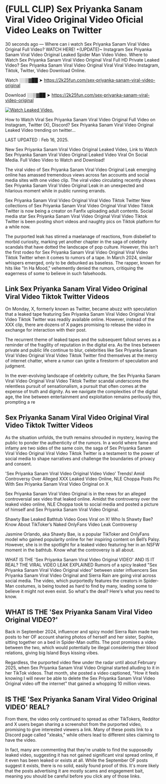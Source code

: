 # (FULL CLIP) Sex Priyanka Sanam Viral Video Original Video Oficial Video Leaks on Twitter

30 seconds ago — Where can i watch Sex Priyanka Sanam Viral Video Original Full Video? WATCH HERE! +(UPDATE)~ Instagram Sex Priyanka Sanam Viral Video Original Leaked Spider Man Video Video. Where to Watch Sex Priyanka Sanam Viral Video Original Viral Full HD Private Leaked Video? Sex Priyanka Sanam Viral Video Original Viral Viral Video Instagram, Tiktok, Twitter, Video Download Online.

Watch ░░▒▓██ ➤ https://2k25fun.com/sex-priyanka-sanam-viral-video-original

Download ░░▒▓██ ➤ https://2k25fun.com/sex-priyanka-sanam-viral-video-original

[![Watch Leaked Video.](https://miro.medium.com/v2/resize:fit:828/format:webp/1*cilzJN44JGOrTw9NJCrNHA.gif "Watch Leaked Video")](https://2k25fun.com/sex-priyanka-sanam-viral-video-original)

How to Watch Viral Sex Priyanka Sanam Viral Video Original Full Video on Instagram, Twitter (X), Discord? Sex Priyanka Sanam Viral Video Original Leaked Video trending on twitter...

LAST UPDATED : Feb 16, 2025.

New Sex Priyanka Sanam Viral Video Original Leaked Video, Link to Watch Sex Priyanka Sanam Viral Video Original Leaked Video Viral On Social Media. Full Video Video to Watch and Download!

The viral video of Sex Priyanka Sanam Viral Video Original Leak emerging online has amassed tremendous views across fan accounts and social media sites with one video clip. The viral video circulating recently shows Sex Priyanka Sanam Viral Video Original Leak in an unexpected and hilarious moment while in public running errands.

Sex Priyanka Sanam Viral Video Original Viral Video Tiktok Twitter New collections of Sex Priyanka Sanam Viral Video Original Viral Video Tiktok Twitter is now being a creator on Fanfix uploading adult contents. Social media star Sex Priyanka Sanam Viral Video Original Viral Video Tiktok Twitter is been posting short videos and naughty pics on Tiktok platform for a while now.

The purported leak has stirred a maelanage of reactions, from disbelief to morbid curiosity, marking yet another chapter in the saga of celebrity scandals that have dotted the landscape of pop culture. However, this isn't the first rodeo for Sex Priyanka Sanam Viral Video Original Viral Video Tiktok Twitter when it comes to rumors of a tape. In March 2024, similar whispers emerged, only to be debunked as baseless. The rapper, known for hits like "In Ha Mood," vehemently denied the rumors, critiquing the eagerness of some to believe in such falsehoods.

## Link Sex Priyanka Sanam Viral Video Original Viral Video Tiktok Twitter Videos

On Monday, X, formerly known as Twitter, became abuzz with speculation that a leaked tape featuring Sex Priyanka Sanam Viral Video Original Viral Video Tiktok Twitter was readily available online. However, instead of the XXX clip, there are dozens of X pages promising to release the video in exchange for interaction with their post.

The recurrent theme of leaked tapes and the subsequent fallout serves as a reminder of the fragility of reputation in the digital era. As the lines between private and public life continue to blur, celebrities like Sex Priyanka Sanam Viral Video Original Viral Video Tiktok Twitter find themselves at the mercy of internet chatter, where a rumor can ignite a firestorm of speculation and judgment.

In the ever-evolving landscape of celebrity culture, the Sex Priyanka Sanam Viral Video Original Viral Video Tiktok Twitter scandal underscores the relentless pursuit of sensationalism, a pursuit that often comes at the expense of truth and dignity. As we navigate the complexities of the digital age, the line between entertainment and exploitation remains perilously thin, prompting a re

##  Sex Priyanka Sanam Viral Video Original Viral Video Tiktok Twitter Videos

As the situation unfolds, the truth remains shrouded in mystery, leaving the public to ponder the authenticity of the rumors. In a world where fame and infamy are two sides of the same coin, the saga of Sex Priyanka Sanam Viral Video Original Viral Video Tiktok Twitter is a testament to the power of social media to shape narratives and challenge the boundaries of privacy and consent.

'Sex Priyanka Sanam Viral Video Original Video Video' Trends! Amid Controversy Over Alleged XXX Leaked Video Online, NLE Choppa Posts Pic With Sex Priyanka Sanam Viral Video Original on X

Sex Priyanka Sanam Viral Video Original is in the news for an alleged controversial sex video that leaked online. Amidst the controversy over the leaked video online, NLE Choppa took to social media and posted a picture of himself and Sex Priyanka Sanam Viral Video Original.

Shawty Bae Leaked Bathtub Video Goes Viral on X! Who Is Shawty Bae? Know About TikToker’s Naked OnlyFans Video Leak Controversy

Jasmine Orlando, aka Shawty Bae, is a popular TikToker and OnlyFans model who gained popularity online for her inspiring content on Bell’s Palsy. However, she is in the spotlight for a leaked video featuring her in an NSFW moment in the bathtub. Know what the controversy is all about.

WHAT IS THE 'Sex Priyanka Sanam Viral Video Original VIDEO' AND IS IT REAL? THE VIRAL VIDEO LEAK EXPLAINED Rumors of a spicy leaked "Sex Priyanka Sanam Viral Video Original video" between sister influencers Sex Priyanka Sanam Viral Video Original and Sierra Rain are going viral across social media. The video, which purportedly features the creators in Spider-Man costumes, is being touted as hard to find by many, leading some to believe it might not even exist. So what's the deal? Here's what you need to know.

## WHAT IS THE 'Sex Priyanka Sanam Viral Video Original VIDEO?'

Back in September 2024, influencer and spicy model Sierra Rain made two posts to her OF account sharing photos of herself and her sister, Sophie, sitting together on a bed in Spider-Man outfits. The post promises a video between the two, which would potentially be illegal considering their blood relations, giving big Island Boys kissing vibes.

Regardless, the purported video flew under the radar until about February 2025, when Sex Priyanka Sanam Viral Video Original started alluding to it in her TikTok videos. That month, she posted a video captioned, "How it feels knowing I will never be able to delete the Sex Priyanka Sanam Viral Video Original video off the internet" that gained a whopping 10 million views.

## IS THE 'Sex Priyanka Sanam Viral Video Original VIDEO' REAL?

From there, the video only continued to spread as other TikTokers, Redditor and X users began sharing a screenshot from the purported video, promising to give interested viewers a link. Many of these posts link to a Discord page called "xleaks," while others lead to different sites claiming to have the video.

In fact, many are commenting that they're unable to find the supposedly leaked video, suggesting it has not gained significant viral spread online, if it even has been leaked or exists at all. While the September OF posts suggest it exists, there is no solid, easily found proof of this. It's more likely that the posts advertising it are mostly scams and engagement bait, meaning you should be careful before you click any of those links.
